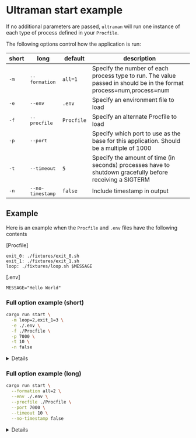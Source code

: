 # Ultraman start example

If no additional parameters are passed, `ultraman` will run one instance of each type of process defined in your `Procfile`.  

The following options control how the application is run:

|short|long|default|description|
|-----|----|-------|-----------|
|<kbd>-m</kbd>|<kbd>--formation</kbd>|`all=1`|Specify the number of each process type to run. The value passed in should be in the format process=num,process=num|
|<kbd>-e</kbd>|<kbd>--env</kbd>|`.env`|Specify an environment file to load|
|<kbd>-f</kbd>|<kbd>--procfile</kbd>|`Procfile`|Specify an alternate Procfile to load|
|<kbd>-p</kbd>|<kbd>--port</kbd>||Specify which port to use as the base for this application. Should be a multiple of 1000|
|<kbd>-t</kbd>|<kbd>--timeout</kbd>|`5`|Specify the amount of time (in seconds) processes have to shutdown gracefully before receiving a SIGTERM|
|<kbd>-n</kbd>|<kbd>--no-timestamp</kbd>|`false`|Include timestamp in output|

## Example

Here is an example when the `Procfile` and `.env` files have the following contents

[Procfile]
```
exit_0: ./fixtures/exit_0.sh
exit_1: ./fixtures/exit_1.sh
loop: ./fixtures/loop.sh $MESSAGE
```

[.env]
```
MESSAGE="Hello World"
```

### Full option example (short)

```bash
cargo run start \
  -m loop=2,exit_1=3 \
  -e ./.env \
  -f ./Procfile \
  -p 7000 \
  -t 10 \
  -n false
```

<details>

```bash
system    | exit_1.3  start at pid: 64568
system    | exit_1.2  start at pid: 64569
system    | exit_1.1  start at pid: 64570
system    | loop.1    start at pid: 64571
system    | loop.2    start at pid: 64572
loop.2    | Hello World
loop.1    | Hello World
exit_1.1  | failed
exit_1.3  | failed
exit_1.2  | failed
exit_1.1  | exited with code 1
system    | sending SIGTERM for exit_1.3  at pid 64568
system    | sending SIGTERM for exit_1.2  at pid 64569
system    | sending SIGTERM for loop.1    at pid 64571
system    | sending SIGTERM for loop.2    at pid 64572
exit_1.2  | exited with code 1
system    | sending SIGTERM for exit_1.3  at pid 64568
system    | sending SIGTERM for loop.1    at pid 64571
system    | sending SIGTERM for loop.2    at pid 64572
exit_1.3  | exited with code 1
system    | sending SIGTERM for loop.1    at pid 64571
system    | sending SIGTERM for loop.2    at pid 64572
loop.1    | terminated by SIGTERM
loop.2    | terminated by SIGTERM
```

</details>

### Full option example (long)

```bash
cargo run start \
  --formation all=2 \
  --env ./.env \
  --procfile ./Procfile \
  --port 7000 \
  --timeout 10 \
  --no-timestamp false
```

<details>

```bash
system    | exit_1.1  start at pid: 65179
system    | exit_0.2  start at pid: 65180
system    | loop.2    start at pid: 65181
system    | exit_0.1  start at pid: 65182
system    | loop.1    start at pid: 65183
system    | exit_1.2  start at pid: 65184
loop.1    | Hello World
loop.2    | Hello World
exit_1.2  | failed
exit_1.1  | failed
exit_1.1  | exited with code 1
system    | sending SIGTERM for exit_0.2  at pid 65180
system    | sending SIGTERM for loop.2    at pid 65181
system    | sending SIGTERM for exit_0.1  at pid 65182
system    | sending SIGTERM for loop.1    at pid 65183
system    | sending SIGTERM for exit_1.2  at pid 65184
exit_1.2  | exited with code 1
system    | sending SIGTERM for exit_0.2  at pid 65180
system    | sending SIGTERM for loop.2    at pid 65181
system    | sending SIGTERM for exit_0.1  at pid 65182
system    | sending SIGTERM for loop.1    at pid 65183
exit_0.1  | terminated by SIGTERM
loop.1    | terminated by SIGTERM
loop.2    | terminated by SIGTERM
exit_0.2  | terminated by SIGTERM
```

</details>
